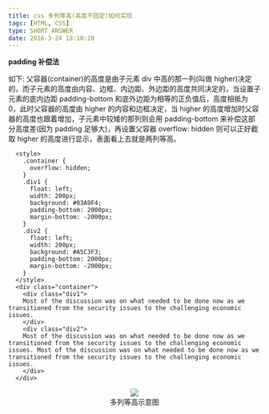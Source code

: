 ```yaml
---
title: css 多列等高(高度不固定)如何实现
tags: [HTML, CSS]
type: SHORT_ANSWER
date: 2016-3-24 18:10:20
---
```


**padding 补偿法**

如下: 父容器(container)的高度是由子元素 div 中高的那一列(叫做 higher)决定的，而子元素的高度由内容、边框、内边距、外边距的高度共同决定的，当设置子元素的底内边距 padding-bottom 和底外边距为相等的正负值后，高度相抵为 0，此时父容器的高度由 higher 的内容和边框决定，当 higher 的高度增加时父容器的高度也跟着增加，子元素中较矮的那列则会用 padding-bottom 来补偿这部分高度差(因为 padding 足够大)，再设置父容器 overflow: hidden 则可以正好截取 higher 的高度进行显示，表面看上去就是两列等高。

```
  <style>
    .container {
      overflow: hidden;
    }
    .div1 {
      float: left;
      width: 200px;
      background: #03A9F4;
      padding-bottom: 2000px;
      margin-bottom: -2000px;
    }
    .div2 {
      float: left;
      width: 200px;
      background: #A5C3F3;
      padding-bottom: 2000px;
      margin-bottom: -2000px;
    }
  </style>
  <div class="container">
    <div class="div1">
    Most of the discussion was on what needed to be done now as we transitioned from the security issues to the challenging economic issues.
    </div>
    <div class="div2">
    Most of the discussion was on what needed to be done now as we transitioned from the security issues to the challenging economic issues. Most of the discussion was on what needed to be done now as we transitioned from the security issues to the challenging economic issues.
    </div>
  </div>
```

 <center><img src="http://blog-bed.oss-cn-beijing.aliyuncs.com/%E9%A2%98%E5%BA%93/%E5%A4%9A%E5%88%97%E7%AD%89%E9%AB%98%E7%A4%BA%E6%84%8F%E5%9B%BE.png" /></center>
<center>多列等高示意图</center>
